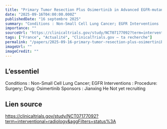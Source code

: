 ```yaml
---
title: "Primary Tumor Resection Plus Osimertinib in Advanced EGFR-mutant Non-small Cell Lung Cancer"
date: "2025-09-16T04:00:00.000Z"
publishedDate: "16 septembre 2025"
summary: "Conditions : Non-Small Cell Lung Cancer; EGFR Interventions : Procedure: Surgery; Drug: Osimertinib Sponsors : Jianxing He Not yet recruiting"
importance: ""
sourceUrl: "https://clinicaltrials.gov/study/NCT07177092?term=interventional+radiology&aggFilters=status%3A"
tags: ["France", "Actualité", "ClinicalTrials.gov — ta recherche"]
permalink: "/papers/2025-09-16-primary-tumor-resection-plus-osimertinib-in-advanced-egfr-mutant-non-small-cell-lung-cancer"
imageUrl: ""
imageCredit: ""
---
```


## L’essentiel

Conditions : Non-Small Cell Lung Cancer; EGFR Interventions : Procedure: Surgery; Drug: Osimertinib Sponsors : Jianxing He Not yet recruiting

## Lien source

https://clinicaltrials.gov/study/NCT07177092?term=interventional+radiology&aggFilters=status%3A
